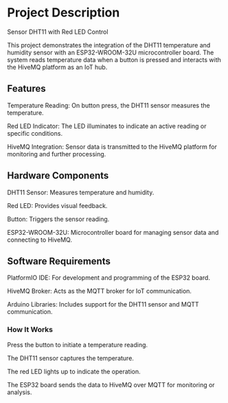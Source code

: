 # Project Description

Sensor DHT11 with Red LED Control

This project demonstrates the integration of the DHT11 temperature and humidity sensor with an ESP32-WROOM-32U microcontroller board. The system reads temperature data when a button is pressed and interacts with the HiveMQ platform as an IoT hub.

## Features

Temperature Reading: On button press, the DHT11 sensor measures the temperature.

Red LED Indicator: The LED illuminates to indicate an active reading or specific conditions.

HiveMQ Integration: Sensor data is transmitted to the HiveMQ platform for monitoring and further processing.

## Hardware Components

DHT11 Sensor: Measures temperature and humidity.

Red LED: Provides visual feedback.

Button: Triggers the sensor reading.

ESP32-WROOM-32U: Microcontroller board for managing sensor data and connecting to HiveMQ.

## Software Requirements

PlatformIO IDE: For development and programming of the ESP32 board.

HiveMQ Broker: Acts as the MQTT broker for IoT communication.

Arduino Libraries: Includes support for the DHT11 sensor and MQTT communication.

### How It Works

Press the button to initiate a temperature reading.

The DHT11 sensor captures the temperature.

The red LED lights up to indicate the operation.

The ESP32 board sends the data to HiveMQ over MQTT for monitoring or analysis.
